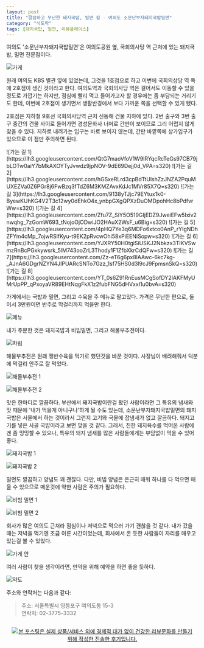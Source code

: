 ```yaml
---
layout: post
title: "깔끔하고 무난한 돼지국밥, 밀면 집 - 여의도 소문난부자돼지국밥밀면"
category: "식도락"
tags: [돼지국밥, 밀면, 리뷰플레이스]
---
```


여의도 '소문난부자돼지국밥밀면'은 
여의도공원 옆, 국회의사당 역 근처에 있는 돼지국밥, 밀면 전문점이다.

![가게](https://lh3.googleusercontent.com/YT_0s6Z91RnEusMCgSofDY2IAKFMyUMrUpPP_qPxoyaVR89EHtNqgFkX1z2fubFNG5dHVxxI1u0bvA=s560)

원래 여의도 KBS 별관 옆에 있었는데,
그것을 1호점으로 하고
이번에 국회의상당 역 쪽에 2호점이 생긴 것이라고 한다.
여의도역과 국회의사당 역은 걸어서도 이동할 수 있을 정도로 가깝기는 하지만,
점심에 빨리 먹고 들어가고자 할 경우에는 좀 부담되는 거리기도 한데,
이번에 2호점이 생기면서 생활반경에서 보다 가까운 쪽을 선택할 수 있게 됐다.

2호점은 지하철 9호선 국회의사당역 근처 신동해 건물 지하에 있다.
2번 출구와 3번 출구 중간의 건물 사이로 들어가면
경성문화사 너머로 간판이 보이므로
그리 어렵지 않게 찾을 수 있다.
지하로 내려가는 입구는 바로 보이지 않는데,
간판 바깥쪽에 상가입구가 있으므로 이 점만 주의하면 된다.

<p class="center" markdown="1">
![가는 길 1](https://lh3.googleusercontent.com/QtG7maoVfoV1W9lRYqcRcTeGs97CB79jbLOTw0aiY7bMkAXOYTyJvwdz9jpNOV-9dE69Dejj0d_VPA=s320)
![가는 길 2](https://lh3.googleusercontent.com/hGSxeRLrd3cpBdTtUlshZzJNZA2PquMUXEZVa0Z6PGr8j6FwBzq3fTdZ6M3KMZAvxKdJc1MVr85X7Q=s320)
![가는 길 3](https://lh3.googleusercontent.com/9138yTJjc79EYtux1k0-ByewKUhKG4V2T3c12wy0dEhkO4x_ynbpGXgQPXzDuOMDpohHc8bPdfvrWw=s320)
![가는 길 4](https://lh3.googleusercontent.com/Zfu7Z_SiY5O519GIjEDZ9JweiEFw5Ixiv2nwqhg_7zGomW693_tNojoOjODwiJO2HAuX2WsF_u6Big=s320)
![가는 길 5](https://lh3.googleusercontent.com/4pHQ7Ye3q6MDFo6xtco0AnP_rYIgNDhZFYm4cMp_7ojwRSlfKyu-t9EK2pRvcwOhi58xPiEENiSopw=s320)
![가는 길 6](https://lh3.googleusercontent.com/YJXRY50H0tgiSiUSKJ2Nbkzx3TIKVSwmzRnBcPGxkywsrk_5lM743ooZrL3Thody1F1ZfbXkrCdQFw=s320)
![가는 길 7](https://lh3.googleusercontent.com/Zz-eT6g6px8lAAwc-6kc7kg-_AJnA6GDgrNZYN4JIPUARcSNTo7Gzz_1sf75HS0d3l9cJ9FpmsnSkQ=s320)
![가는 길 8](https://lh3.googleusercontent.com/YT_0s6Z91RnEusMCgSofDY2IAKFMyUMrUpPP_qPxoyaVR89EHtNqgFkX1z2fubFNG5dHVxxI1u0bvA=s320)
</p>

가게에서는 국밥과 밀면, 그리고 수육을 주 메뉴로 팔고있다.
가격은 무난한 편으로, 둘이서 3만원이면 반주로 막걸리까지 먹을만 한다.

![메뉴](https://lh3.googleusercontent.com/ECPFye5lQMS1xUEZQBp7qIfp_HHTBUx_DCPNh1Kc_ID8t7-yJzElKIq8UzL8FfVcA8GVSMfNsqphNw=s560)

내가 주문한 것은 돼지국밥과 비빔밀면, 그리고 해물부추전이다.

![차림](https://lh3.googleusercontent.com/_J7Lk9M6CK1_gCIsH2NxGzJMgJwjQNL4bR9MZ5yXn0eO3H09DJxzcvVHG_LDBmIQujI76PA-9__Mwg=s560)

해물부추전은 원래 쟁반수육을 먹기로 했던것을 바꾼 것이다.
사장님이 배려해줘서 덕분에 막걸리 안주로 잘 먹었다.

![해물부추전 1](https://lh3.googleusercontent.com/WAeM71WrtHnX5VRGUeWO48fd1umFMGfiTOL4qhLxcJYON2DEIKEyQs7hgHfnhYG9F-5P0RMfIR4Tlg=s640)

![해물부추전 2](https://lh3.googleusercontent.com/UQEdJ4KHwDpomSvcm6cwfJhbEFKM-7BWGk8PbvCIab3vag5h3DaXSmMb3RNs2TbJbndIYZ61axX_Lw=s640)

맛은 한마디로 깔끔하다.
부산에서 돼지국밥이란걸 봤던 사람이라면
그 특유의 냄새와 맛 때문에 '내가 먹을게 아니구나'하게 될 수도 있는데,
소문난부자돼지국밥밀면의 돼지국밥은 서울에서 하는 것이라서 그런지
고기와 국물에 잡냄새가 없고 깔끔하다.
돼지고기를 넣은 사골 국밥이라고 보면 맞을 것 같다.
그래서, 진한 돼지육수를 먹어온 사람에겐 좀 밍밍할 수 있으나,
특유의 돼지 냄새를 많은 사람들에게는 부담없이 먹을 수 있어 좋다.

![돼지국밥 1](https://lh3.googleusercontent.com/n_ESEx42NSlpJ5HKyUxNQqSCNResuy--2yclNQDhak4a-f2a2a8qUi0TcurColu13VWOGoRCsxPeZA=s640)

![돼지국밥 2](https://lh3.googleusercontent.com/OrEQ3tn8gRd4Qgkz0PbMnMedzRhbkJOwKnQ0_LGB39jDD6Tqyfa4LhtUFObCN3F0pAVEihMlkdQn6Q=s640)

밀면도 깔끔하고 양념도 꽤 괜찮다.
다만, 비빔 양념은 은근히 매워 하나를 다 먹으면 매울 수 있으므로
매운것에 약한 사람은 주의가 필요하다.

![비빔 밀면 1](https://lh3.googleusercontent.com/1EnpTxwcMLe6aVHPaop3kR2Ui_kdJXMbgtDvxt3RsFubDmuafZHB_kzSPdqWXpGp6edEZ4FksSCNMg=s640)

![비빔 밀면 2](https://lh3.googleusercontent.com/2jyKvGU361kGrCH8GfBe7XBGmiyoN5RtCtrb_RLo6-VuzUx8RTIUGNqkW1LAuz7NBA0M4slPREb2Sg=s640)

회사가 많은 여의도 근처라 점심이나 저녁으로 먹으러 가기 괜찮을 것 같다.
내가 갔을 때는 저녁을 먹기엔 조금 이른 시간이었는데,
회사에서 온 듯한 사람들이 자리를 매우고 있는걸 볼 수 있었다.

![가게 안](https://lh3.googleusercontent.com/e_L3eyOoCGqy0WtvGpoDurnfr0K3QGUQ_xGPrwpHY3PfFoybuynyhjsJNr7FLTNIVfeH4BZrLH2jBQ=s560)

여러 사람이 찾을 생각이라면,
만약을 위해 예약을 하면 좋을 듯하다.

![약도](https://lh3.googleusercontent.com/-IBTkIhnXG78/WfCVkZ8E8mI/AAAAAAAAaAY/wREhkarhGBkrtRoIfsLD1QmkbiFNUp4hACE0YBhgL/s560/somunnan-buja-dwaeji-gukbap-milmyeon-restaurant-map.gif)

주소와 연락처는 다음과 같다:

> 주소: 서울특별시 영등포구 여의도동 15-3  
> 연락처: 02-3775-3332



<div style="text-align: center; padding: 1em;"><a href="http://reviewplace.co.kr/detail.php?number=10109" target="_blank"><img src="http://reviewplace.co.kr/blog_traffic.php?key=MTAxMDl8cmV6bm9h" border="0" alt="본 포스팅은 실제 상품/서비스 외에 경제적 대가 없이 건강한 리뷰문화를 만들기 위해 작성한 진솔한 후기입니다."></a></div>
